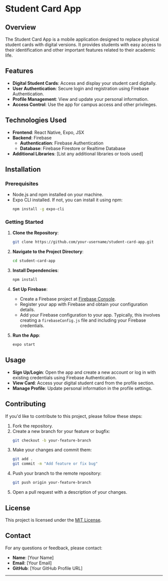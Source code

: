 # Student Card App

## Overview

The Student Card App is a mobile application designed to replace physical student cards with digital versions. It provides students with easy access to their identification and other important features related to their academic life.

## Features

- **Digital Student Cards**: Access and display your student card digitally.
- **User Authentication**: Secure login and registration using Firebase Authentication.
- **Profile Management**: View and update your personal information.
- **Access Control**: Use the app for campus access and other privileges.

## Technologies Used

- **Frontend**: React Native, Expo, JSX
- **Backend**: Firebase
  - **Authentication**: Firebase Authentication
  - **Database**: Firebase Firestore or Realtime Database
- **Additional Libraries**: [List any additional libraries or tools used]

## Installation

### Prerequisites

- Node.js and npm installed on your machine.
- Expo CLI installed. If not, you can install it using npm:
  ```bash
  npm install -g expo-cli
  ```

### Getting Started

1. **Clone the Repository**:
   ```bash
   git clone https://github.com/your-username/student-card-app.git
   ```
2. **Navigate to the Project Directory**:
   ```bash
   cd student-card-app
   ```
3. **Install Dependencies**:
   ```bash
   npm install
   ```
4. **Set Up Firebase**:
   - Create a Firebase project at [Firebase Console](https://console.firebase.google.com/).
   - Register your app with Firebase and obtain your configuration details.
   - Add your Firebase configuration to your app. Typically, this involves creating a `firebaseConfig.js` file and including your Firebase credentials.

5. **Run the App**:
   ```bash
   expo start
   ```

## Usage

- **Sign Up/Login**: Open the app and create a new account or log in with existing credentials using Firebase Authentication.
- **View Card**: Access your digital student card from the profile section.
- **Manage Profile**: Update personal information in the profile settings.

## Contributing

If you'd like to contribute to this project, please follow these steps:

1. Fork the repository.
2. Create a new branch for your feature or bugfix:
   ```bash
   git checkout -b your-feature-branch
   ```
3. Make your changes and commit them:
   ```bash
   git add .
   git commit -m "Add feature or fix bug"
   ```
4. Push your branch to the remote repository:
   ```bash
   git push origin your-feature-branch
   ```
5. Open a pull request with a description of your changes.

## License

This project is licensed under the [MIT License](LICENSE).

## Contact

For any questions or feedback, please contact:

- **Name**: [Your Name]
- **Email**: [Your Email]
- **GitHub**: [Your GitHub Profile URL]

---
